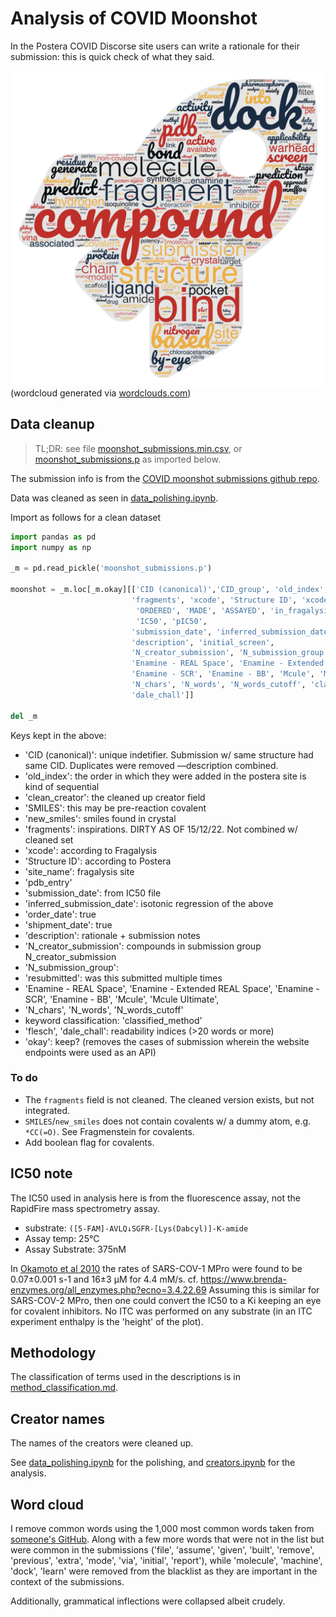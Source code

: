 # Analysis of COVID Moonshot
In the Postera COVID Discorse site users can write a rationale for their submission: this is quick check of what they said.

![wordcloud.jpg](wordcloud.jpg)
(wordcloud generated via [wordclouds.com](https://www.wordclouds.com/))

## Data cleanup
> TL;DR: see file [moonshot_submissions.min.csv](moonshot_submissions.min.csv),
> or [moonshot_submissions.p](moonshot_submissions.p) as imported below.

The submission info is from the [COVID moonshot submissions github repo](https://github.com/postera-ai/COVID_moonshot_submissions).

Data was cleaned as seen in [data_polishing.ipynb](data_polishing.ipynb).

Import as follows for a clean dataset

```python
import pandas as pd
import numpy as np

_m = pd.read_pickle('moonshot_submissions.p')

moonshot = _m.loc[_m.okay][['CID (canonical)','CID_group', 'old_index', 'clean_creator', 'SMILES', 'new_smiles',
                           'fragments', 'xcode', 'Structure ID', 'xcode','site_name', 'pdb_entry',
                            'ORDERED', 'MADE', 'ASSAYED', 'in_fragalysis',
                            'IC50', 'pIC50',
                           'submission_date', 'inferred_submission_date', 'order_date', 'shipment_date', 
                           'description', 'initial_screen',
                           'N_creator_submission', 'N_submission_group', 'resubmitted',
                           'Enamine - REAL Space', 'Enamine - Extended REAL Space',
                           'Enamine - SCR', 'Enamine - BB', 'Mcule', 'Mcule Ultimate',
                           'N_chars', 'N_words', 'N_words_cutoff', 'classified_method', 'flesch',
                           'dale_chall']]

del _m
```
Keys kept in the above:

* 'CID (canonical)': unique indetifier. Submission w/ same structure had same CID. Duplicates were removed —description combined.
* 'old_index': the order in which they were added in the postera site is kind of sequential
* 'clean_creator': the cleaned up creator field
* 'SMILES': this may be pre-reaction covalent
* 'new_smiles': smiles found in crystal
* 'fragments': inspirations. DIRTY AS OF 15/12/22. Not combined w/ cleaned set
* 'xcode': according to Fragalysis
* 'Structure ID': according to Postera
* 'site_name': fragalysis site
* 'pdb_entry'
* 'submission_date': from IC50 file
* 'inferred_submission_date': isotonic regression of the above
* 'order_date': true
* 'shipment_date': true 
* 'description': rationale + submission notes
* 'N_creator_submission': compounds in submission group N_creator_submission
* 'N_submission_group':
* 'resubmitted': was this submitted multiple times
* 'Enamine - REAL Space', 'Enamine - Extended REAL Space', 'Enamine - SCR', 'Enamine - BB', 'Mcule', 'Mcule Ultimate',
* 'N_chars', 'N_words', 'N_words_cutoff'
* keyword classification: 'classified_method'
* 'flesch', 'dale_chall': readability indices (>20 words or more)
* 'okay': keep? (removes the cases of submission wherein the website endpoints were used as an API)

### To do

* The `fragments` field is not cleaned. The cleaned version exists, but not integrated.
* `SMILES`/`new_smiles` does not contain covalents w/ a dummy atom, e.g. `*CC(=O)`. See Fragmenstein for covalents.
* Add boolean flag for covalents.

## IC50 note

The IC50 used in analysis here is from the fluorescence assay, not the RapidFire mass spectrometry assay.

* substrate: `([5-FAM]-AVLQ↓SGFR-[Lys(Dabcyl)]-K-amide`
* Assay temp: 25°C
* Assay Substrate: 375nM

In [Okamoto et al 2010](https://pubmed.ncbi.nlm.nih.gov/21087086/) the rates of SARS-COV-1 MPro were found to be
0.07±0.001 s-1 and 16±3 µM for 4.4 mM/s.  cf. https://www.brenda-enzymes.org/all_enzymes.php?ecno=3.4.22.69
Assuming this is similar for SARS-COV-2 MPro, then one could convert the IC50 to a Ki keeping an eye for covalent inhibitors.
No ITC was performed on any substrate (in an ITC experiment enthalpy is the 'height' of the plot).

## Methodology

The classification of terms used in the descriptions is in [method_classification.md](method_classification.md).

## Creator names

The names of the creators were cleaned up.

See [data_polishing.ipynb](data_polishing.ipynb) for the polishing,
and [creators.ipynb](creators.ipynb) for the analysis.

## Word cloud

I remove common words using the 1,000 most common words taken from [someone's GitHub](https://gist.githubusercontent.com/deekayen/4148741/raw/98d35708fa344717d8eee15d11987de6c8e26d7d/1-1000.txt).
Along with a few more words that were not in the list but were common in the submissions
('file', 'assume', 'given', 'built', 'remove', 'previous', 'extra', 'mode', 'via', 'initial', 'report'),
while 'molecule', 'machine', 'dock', 'learn' were removed from the blacklist as they are important in the context of the submissions.

Additionally, grammatical inflections were collapsed albeit crudely.


